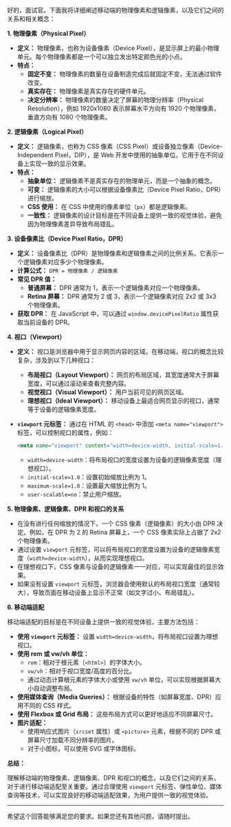 好的，面试官。下面我将详细阐述移动端的物理像素和逻辑像素，以及它们之间的关系和相关概念：

**1. 物理像素（Physical Pixel）**

*   **定义：** 物理像素，也称为设备像素（Device Pixel），是显示屏上的最小物理单元。每个物理像素都是一个可以独立发出特定颜色光的小点。
*   **特点：**
    *   **固定不变：** 物理像素的数量在设备制造完成后就固定不变，无法通过软件改变。
    *   **真实存在：** 物理像素是真实存在的硬件单元。
    *   **决定分辨率：** 物理像素的数量决定了屏幕的物理分辨率（Physical Resolution），例如 1920x1080 表示屏幕水平方向有 1920 个物理像素，垂直方向有 1080 个物理像素。

**2. 逻辑像素（Logical Pixel）**

*   **定义：** 逻辑像素，也称为 CSS 像素（CSS Pixel）或设备独立像素（Device-Independent Pixel，DIP），是 Web 开发中使用的抽象单位。它用于在不同设备上实现一致的显示效果。
*   **特点：**
    *   **抽象单位：** 逻辑像素不是真实存在的物理单元，而是一个抽象的概念。
    *   **可变：** 逻辑像素的大小可以根据设备像素比（Device Pixel Ratio，DPR）进行缩放。
    *   **CSS 使用：** 在 CSS 中使用的像素单位（`px`）都是逻辑像素。
    *   **一致性：** 逻辑像素的设计目标是在不同设备上提供一致的视觉体验，避免因为物理像素差异导致布局错乱。

**3. 设备像素比（Device Pixel Ratio，DPR）**

*   **定义：** 设备像素比（DPR）是物理像素和逻辑像素之间的比例关系。它表示一个逻辑像素对应多少个物理像素。
*   **计算公式：** `DPR = 物理像素 / 逻辑像素`
*   **常见 DPR 值：**
    *   **普通屏幕：** DPR 通常为 1，表示一个逻辑像素对应一个物理像素。
    *   **Retina 屏幕：** DPR 通常为 2 或 3，表示一个逻辑像素对应 2x2 或 3x3 个物理像素。
*   **获取 DPR：** 在 JavaScript 中，可以通过 `window.devicePixelRatio` 属性获取当前设备的 DPR。

**4. 视口（Viewport）**

*   **定义：** 视口是浏览器中用于显示网页内容的区域。在移动端，视口的概念比较复杂，涉及到以下几种视口：
    *   **布局视口（Layout Viewport）：** 网页的布局区域，其宽度通常大于屏幕宽度，可以通过滚动来查看完整内容。
    *   **视觉视口（Visual Viewport）：** 用户当前可见的网页区域。
    *   **理想视口（Ideal Viewport）：** 移动设备上最适合网页显示的视口，通常等于设备的逻辑像素宽度。
*   **`viewport` 元标签：** 通过在 HTML 的 `<head>` 中添加 `<meta name="viewport">` 标签，可以控制视口的属性，例如：

    ```html
    <meta name="viewport" content="width=device-width, initial-scale=1.0, maximum-scale=1.0, user-scalable=no">
    ```

    *   `width=device-width`：将布局视口的宽度设置为设备的逻辑像素宽度（理想视口）。
    *   `initial-scale=1.0`：设置初始缩放比例为 1。
    *   `maximum-scale=1.0`：设置最大缩放比例为 1。
    *   `user-scalable=no`：禁止用户缩放。

**5. 物理像素、逻辑像素、DPR 和视口的关系**

*   在没有进行任何缩放的情况下，一个 CSS 像素（逻辑像素）的大小由 DPR 决定。例如，在 DPR 为 2 的 Retina 屏幕上，一个 CSS 像素实际上占据了 2x2 个物理像素。
*   通过设置 `viewport` 元标签，可以将布局视口的宽度设置为设备的逻辑像素宽度（`width=device-width`），从而实现理想视口。
*   在理想视口下，CSS 像素与设备的逻辑像素一一对应，可以实现最佳的显示效果。
*   如果没有设置 `viewport` 元标签，浏览器会使用默认的布局视口宽度（通常较大），导致页面在移动设备上显示不正常（如文字过小、布局错乱）。

**6. 移动端适配**

移动端适配的目标是在不同设备上提供一致的视觉体验，主要方法包括：

*   **使用 `viewport` 元标签：** 设置 `width=device-width`，将布局视口设置为理想视口。
*   **使用 rem 或 vw/vh 单位：**
    *   `rem`：相对于根元素（`<html>`）的字体大小。
    *   `vw/vh`：相对于视口宽度/高度的百分比。
    *   通过动态计算根元素的字体大小或使用 `vw/vh` 单位，可以实现根据屏幕大小自动调整布局。
*   **使用媒体查询（Media Queries）：** 根据设备的特性（如屏幕宽度、DPR）应用不同的 CSS 样式。
*   **使用 Flexbox 或 Grid 布局：** 这些布局方式可以更好地适应不同屏幕尺寸。
*   **图片适配：**
    *   使用响应式图片（`srcset` 属性）或 `<picture>` 元素，根据不同的 DPR 或屏幕尺寸加载不同分辨率的图片。
    *   对于小图标，可以使用 SVG 或字体图标。

**总结：**

理解移动端的物理像素、逻辑像素、DPR 和视口的概念，以及它们之间的关系，对于进行移动端适配至关重要。通过合理使用 `viewport` 元标签、弹性单位、媒体查询等技术，可以实现良好的移动端适配效果，为用户提供一致的视觉体验。

---

希望这个回答能够满足您的要求。如果您还有其他问题，请随时提出。
